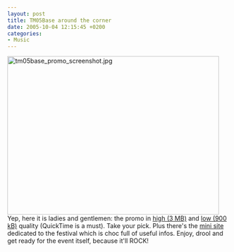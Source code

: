 ```yaml
---
layout: post
title: TM05Base around the corner
date: 2005-10-04 12:15:45 +0200
categories:
- Music
---
```

<p><img src="http://www.rusiczki.net/blog/blogpics/tm05base_promo_screenshot.jpg" alt="tm05base_promo_screenshot.jpg" width="480" height="360" class="image" /><br />
Yep, here it is ladies and gentlemen: the promo in <a href="http://www.tmbase.ro/tm05base/promo/tm05base_large.mov">high (3 MB)</a> and <a href="http://www.tmbase.ro/tm05base/promo/tm05base_small.mov">low (900 kB)</a> quality (QuickTime is a must). Take your pick. Plus there's the <a href="http://tmbase.ro/tm05base/main02.htm">mini site</a> dedicated to the festival which is choc full of useful infos. Enjoy, drool and get ready for the event itself, because it'll ROCK!</p>
